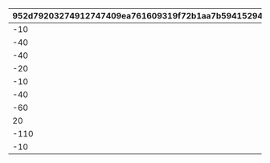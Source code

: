 |952d79203274912747409ea761609319f72b1aa7b59415294652efeef5288ffa|aaaa00228944425f7b2d86bf6b404bc4a940398e6c7123760cbe72f24ebb2c79|4b65f607e84d11cf90d490d9e4ee2ac03a5752f51bd7ccf02ba60dda1b56a005|5e951f15af7bc4af3ea9e055ac5a22aaed3057d43357d5d823a6424f1ee2667f|c15d05b4630357bd7e7a3d0952de60cb375403c631f50ba7bce6484972e26b70|0f2b4c139483d34257402e6ea20e41083c1cfb5d0e02d6769e990e2898237718|77997b8ce13037ff5595edc4256495b65f4523e18177af2b1b479a17179ef839|
| --- | --- | --- | --- | --- | --- | --- |
|-10|0|300900|100721|0.8|0.8|31001|
|-40|0|302300|100722|0.7|0.7|31002|
|-40|0|302400|100261|0.8|0.8|31003|
|-20|0|302500|100283|0.9|0.9|31004|
|-10|0|301700|101611|0.9|0.9|31005|
|-40|0|310100|102174|0.7|0.7|31006|
|-60|-80|399800|102751|0.3|0.3|31007|
|20|-20|314901|103001|0.9|0.9|31008|
|-110|30|318405|103232|0.7|0.7|31009|
|-10|0|320100|103371|1|1|31010|